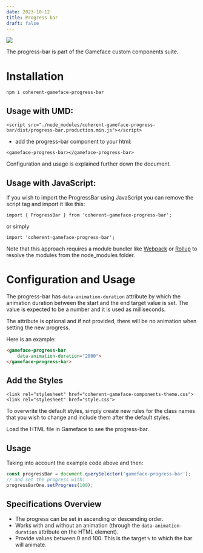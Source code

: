 ```yaml
---
date: 2023-10-12
title: Progress bar
draft: false
---
```


<!--Copyright (c) Coherent Labs AD. All rights reserved. Licensed under the MIT License. See License.txt in the project root for license information. -->

<a href="https://www.npmjs.com/package/coherent-gameface-progress-bar"><img src="http://img.shields.io/npm/v/coherent-gameface-progress-bar.svg?style=flat-square"/></a>

The progress-bar is part of the Gameface custom components suite.

Installation
===================

```
npm i coherent-gameface-progress-bar
```

## Usage with UMD:

~~~~{.html}
<script src="./node_modules/coherent-gameface-progress-bar/dist/progress-bar.production.min.js"></script>
~~~~

* add the progress-bar component to your html:

~~~~{.html}
<gameface-progress-bar></gameface-progress-bar>
~~~~

Configuration and usage is explained further down the document. 

## Usage with JavaScript:

If you wish to import the ProgressBar using JavaScript you can remove the script tag and import it like this:

~~~~{.js}
import { ProgressBar } from 'coherent-gameface-progress-bar';
~~~~

or simply

~~~~{.js}
import 'coherent-gameface-progress-bar';
~~~~

Note that this approach requires a module bundler like
[Webpack](https://webpack.js.org/) or [Rollup](https://rollupjs.org/guide/en/)
to resolve the modules from the node_modules folder.

# Configuration and Usage

The progress-bar has `data-animation-duration` attribute by which the animation
duration between the start and the end target value is set. The value is
expected to be a number and it is used as milliseconds.

The attribute is optional and if not provided, there will be no animation when
setting the new progress.

Here is an example:
```html
<gameface-progress-bar
	data-animation-duration="2000">
</gameface-progress-bar>
```

## Add the Styles

~~~~{.css}
<link rel="stylesheet" href="coherent-gameface-components-theme.css">
<link rel="stylesheet" href="style.css">
~~~~

To overwrite the default styles, simply create new rules for the class names
that you wish to change and include them after the default styles.

Load the HTML file in Gameface to see the progress-bar.

## Usage

Taking into account the example code above and then:

```js
const progressBar = document.querySelector('gameface-progress-bar');
// and set the progress with:
progressBarOne.setProgress(100);
```

## Specifications Overview

- The progress can be set in ascending or descending order.
- Works with and without an animation (through the `data-animation-duration`
  attribute on the HTML element). 
- Provide values between 0 and 100. This is the target `%` to which the bar will
animate.
